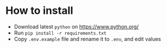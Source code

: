# How to install
- Download latest `python` on https://www.python.org/
- Run `pip install -r requirements.txt`
- Copy `.env.example` file and rename it to `.env`, and edit values
